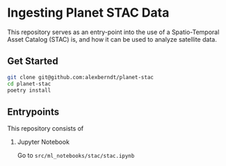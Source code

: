 # Ingesting Planet STAC Data

This repository serves as an entry-point into the use of a Spatio-Temporal Asset Catalog (STAC) is, and how it can be used to analyze satellite data.

## Get Started

```bash
git clone git@github.com:alexberndt/planet-stac
cd planet-stac
poetry install
```

## Entrypoints

This repository consists of 

1. Jupyter Notebook
   
   Go to `src/ml_notebooks/stac/stac.ipynb`
